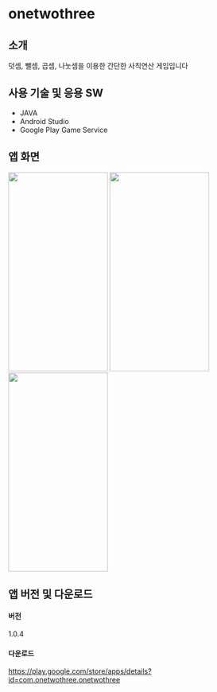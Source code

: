 # onetwothree

## 소개

덧셈, 뺄셈, 곱셈, 나눗셈을 이용한 간단한 사칙연산 게임입니다

## 사용 기술 및 응용 SW

- JAVA
- Android Studio
- Google Play Game Service

## 앱 화면

<img src="https://play-lh.googleusercontent.com/hOrpfbpEuEGtatrwITNdHgPp6qfT_zG5mo8CEw_o7K7hCoXCOqaPB0O99zQvFqyMeA=w5120-h2880-rw"  width="200" height="400"> <img src="https://play-lh.googleusercontent.com/2gy9iNRKXIsfBwEnNL_XKTfQJg3RZgS4q-23i2lgyAEJt9QGGHgWuwK8j4kc0ISigA=w5120-h2880-rw"  width="200" height="400"> <img src="https://play-lh.googleusercontent.com/ydLVtxjoCF91iQ5qmawO5Lp4zbyrGnrWFmT4T9fKGHQfvt_FuYXnqr4MdJAexOjMJsg=w5120-h2880-rw"  width="200" height="400"> 

## 앱 버전 및 다운로드

#### 버전
1.0.4

#### 다운로드
https://play.google.com/store/apps/details?id=com.onetwothree.onetwothree

